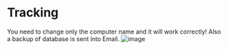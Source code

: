 # Tracking
You need to change only the computer name and it will work correctly!
Also a backup of database is sent into Email.
![image](https://user-images.githubusercontent.com/88663812/168584139-320c7eb1-7db1-4f8e-80aa-b72aa76e4685.png)
